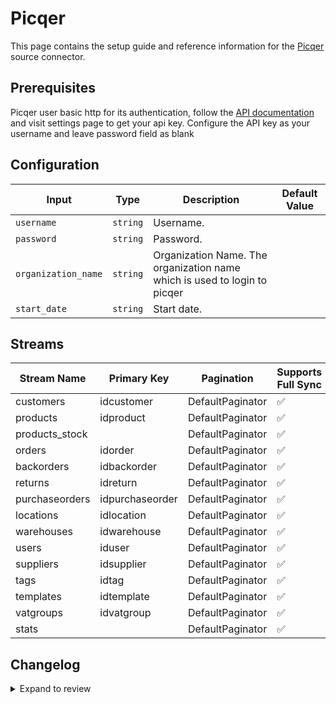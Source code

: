 # Picqer

This page contains the setup guide and reference information for the [Picqer](https://picqer.com/) source connector.

## Prerequisites

Picqer user basic http for its authentication, follow the [API documentation](https://picqer.com/en/api/) and visit settings page to get your api key.
Configure the API key as your username and leave password field as blank

## Configuration

| Input | Type | Description | Default Value |
|-------|------|-------------|---------------|
| `username` | `string` | Username.  |  |
| `password` | `string` | Password.  |  |
| `organization_name` | `string` | Organization Name. The organization name which is used to login to picqer |  |
| `start_date` | `string` | Start date.  |  |

## Streams
| Stream Name | Primary Key | Pagination | Supports Full Sync | Supports Incremental |
|-------------|-------------|------------|---------------------|----------------------|
| customers | idcustomer | DefaultPaginator | ✅ |  ❌  |
| products | idproduct | DefaultPaginator | ✅ |  ✅  |
| products_stock |  | DefaultPaginator | ✅ |  ❌  |
| orders | idorder | DefaultPaginator | ✅ |  ✅  |
| backorders | idbackorder | DefaultPaginator | ✅ |  ✅  |
| returns | idreturn | DefaultPaginator | ✅ |  ✅  |
| purchaseorders | idpurchaseorder | DefaultPaginator | ✅ |  ✅  |
| locations | idlocation | DefaultPaginator | ✅ |  ❌  |
| warehouses | idwarehouse | DefaultPaginator | ✅ |  ❌  |
| users | iduser | DefaultPaginator | ✅ |  ✅  |
| suppliers | idsupplier | DefaultPaginator | ✅ |  ❌  |
| tags | idtag | DefaultPaginator | ✅ |  ❌  |
| templates | idtemplate | DefaultPaginator | ✅ |  ❌  |
| vatgroups | idvatgroup | DefaultPaginator | ✅ |  ❌  |
| stats |  | DefaultPaginator | ✅ |  ❌  |

## Changelog

<details>
  <summary>Expand to review</summary>

| Version | Date | Pull Request | Subject |
| ------------------ | ------------ | --- | ---------------- |
| 0.0.20 | 2025-04-05 | [57346](https://github.com/airbytehq/airbyte/pull/57346) | Update dependencies |
| 0.0.19 | 2025-03-29 | [56747](https://github.com/airbytehq/airbyte/pull/56747) | Update dependencies |
| 0.0.18 | 2025-03-22 | [56200](https://github.com/airbytehq/airbyte/pull/56200) | Update dependencies |
| 0.0.17 | 2025-03-08 | [55520](https://github.com/airbytehq/airbyte/pull/55520) | Update dependencies |
| 0.0.16 | 2025-03-01 | [55047](https://github.com/airbytehq/airbyte/pull/55047) | Update dependencies |
| 0.0.15 | 2025-02-23 | [54617](https://github.com/airbytehq/airbyte/pull/54617) | Update dependencies |
| 0.0.14 | 2025-02-15 | [54000](https://github.com/airbytehq/airbyte/pull/54000) | Update dependencies |
| 0.0.13 | 2025-02-08 | [52955](https://github.com/airbytehq/airbyte/pull/52955) | Update dependencies |
| 0.0.12 | 2025-01-25 | [52534](https://github.com/airbytehq/airbyte/pull/52534) | Update dependencies |
| 0.0.11 | 2025-01-18 | [51880](https://github.com/airbytehq/airbyte/pull/51880) | Update dependencies |
| 0.0.10 | 2025-01-11 | [51302](https://github.com/airbytehq/airbyte/pull/51302) | Update dependencies |
| 0.0.9 | 2024-12-28 | [50714](https://github.com/airbytehq/airbyte/pull/50714) | Update dependencies |
| 0.0.8 | 2024-12-21 | [50233](https://github.com/airbytehq/airbyte/pull/50233) | Update dependencies |
| 0.0.7 | 2024-12-14 | [49711](https://github.com/airbytehq/airbyte/pull/49711) | Update dependencies |
| 0.0.6 | 2024-12-12 | [49359](https://github.com/airbytehq/airbyte/pull/49359) | Update dependencies |
| 0.0.5 | 2024-12-11 | [49059](https://github.com/airbytehq/airbyte/pull/49059) | Starting with this version, the Docker image is now rootless. Please note that this and future versions will not be compatible with Airbyte versions earlier than 0.64 |
| 0.0.4 | 2024-11-04 | [48249](https://github.com/airbytehq/airbyte/pull/48249) | Update dependencies |
| 0.0.3 | 2024-10-29 | [47876](https://github.com/airbytehq/airbyte/pull/47876) | Update dependencies |
| 0.0.2 | 2024-10-22 | [47235](https://github.com/airbytehq/airbyte/pull/47235) | Update dependencies |
| 0.0.1 | 2024-09-05 | [45159](https://github.com/airbytehq/airbyte/pull/45159) | Initial release by [@btkcodedev](https://github.com/btkcodedev) via Connector Builder |

</details>
